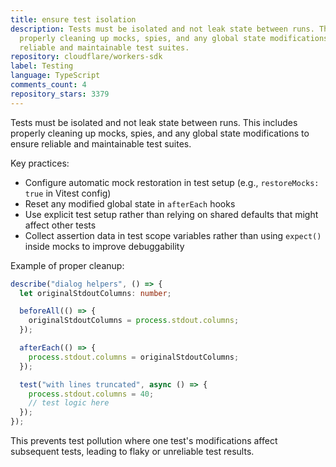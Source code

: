 ```yaml
---
title: ensure test isolation
description: Tests must be isolated and not leak state between runs. This includes
  properly cleaning up mocks, spies, and any global state modifications to ensure
  reliable and maintainable test suites.
repository: cloudflare/workers-sdk
label: Testing
language: TypeScript
comments_count: 4
repository_stars: 3379
---
```


Tests must be isolated and not leak state between runs. This includes properly cleaning up mocks, spies, and any global state modifications to ensure reliable and maintainable test suites.

Key practices:
- Configure automatic mock restoration in test setup (e.g., `restoreMocks: true` in Vitest config)
- Reset any modified global state in `afterEach` hooks
- Use explicit test setup rather than relying on shared defaults that might affect other tests
- Collect assertion data in test scope variables rather than using `expect()` inside mocks to improve debuggability

Example of proper cleanup:
```ts
describe("dialog helpers", () => {
  let originalStdoutColumns: number;

  beforeAll(() => {
    originalStdoutColumns = process.stdout.columns;
  });

  afterEach(() => {
    process.stdout.columns = originalStdoutColumns;
  });

  test("with lines truncated", async () => {
    process.stdout.columns = 40;
    // test logic here
  });
});
```

This prevents test pollution where one test's modifications affect subsequent tests, leading to flaky or unreliable test results.